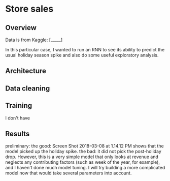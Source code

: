# Store sales
## Overview

Data is from Kaggle:
[_____]

In this particular case, I wanted to run an RNN to see its ability to predict the usual holiday season spike and also do some useful exploratory analysis.


## Architecture


## Data cleaning


## Training
I don't have 

## Results

preliminary: the good: Screen Shot 2018-03-08 at 1.14.12 PM shows that the model picked up the holiday spike. the bad: it did not pick the post-holiday drop. However, this is a very simple model that only looks at revenue and neglects any contributing factors (such as week of the year, for example), and I haven't done much model tuning. I will try building a more complicated model now that would take several parameters into account.